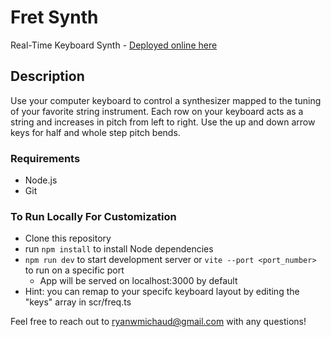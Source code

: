 # Fret Synth

Real-Time Keyboard Synth - [Deployed online here](https://typing.ryanwmichaud.com)


## Description

Use your computer keyboard to control a synthesizer mapped to the tuning of your favorite string instrument. 
Each row on your keyboard acts as a string and increases in pitch from left to right. 
Use the up and down arrow keys for half and whole step pitch bends. 


### Requirements 
  * Node.js
  * Git
    
### To Run Locally For Customization

* Clone this repository
* run `npm install` to install Node dependencies
* `npm run dev` to start development server or `vite --port <port_number>` to run on a specific port
  * App will be served on localhost:3000 by default
* Hint: you can remap to your specifc keyboard layout by editing the "keys" array in scr/freq.ts 



Feel free to reach out to ryanwmichaud@gmail.com with any questions!
